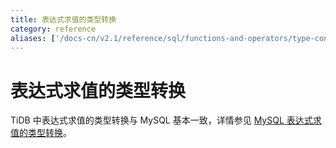```yaml
---
title: 表达式求值的类型转换
category: reference
aliases: ['/docs-cn/v2.1/reference/sql/functions-and-operators/type-conversion/']
---
```


# 表达式求值的类型转换

TiDB 中表达式求值的类型转换与 MySQL 基本一致，详情参见 [MySQL 表达式求值的类型转换](https://dev.mysql.com/doc/refman/5.7/en/type-conversion.html)。

